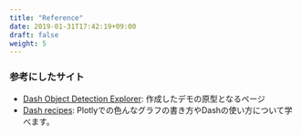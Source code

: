 ```yaml
---
title: "Reference"
date: 2019-01-31T17:42:19+09:00
draft: false
weight: 5
---
```


### 参考にしたサイト
* [Dash Object Detection Explorer](https://github.com/plotly/dash-object-detection): 作成したデモの原型となるページ
* [Dash recipes](https://github.com/plotly/dash-recipes): Plotlyでの色んなグラフの書き方やDashの使い方について学べます。
